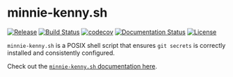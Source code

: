 # minnie-kenny.sh

[![Release](https://img.shields.io/github/release/broadinstitute/minnie-kenny)](https://github.com/broadinstitute/minnie-kenny/releases)
[![Build Status](https://img.shields.io/travis/com/broadinstitute/minnie-kenny/develop)](https://travis-ci.com/broadinstitute/minnie-kenny)
[![codecov](https://img.shields.io/codecov/c/github/broadinstitute/minnie-kenny)](https://codecov.io/gh/broadinstitute/minnie-kenny)
[![Documentation Status](https://img.shields.io/readthedocs/minnie-kenny)](https://minnie-kenny.readthedocs.io/)
[![License](https://img.shields.io/badge/License-BSD%203--Clause-green)](https://github.com/broadinstitute/minnie-kenny/blob/master/LICENSE.txt)

`minnie-kenny.sh` is a POSIX shell script that ensures `git secrets` is correctly installed and consistently configured.

Check out the [`minnie-kenny.sh` documentation here](https://minnie-kenny.readthedocs.io/).
